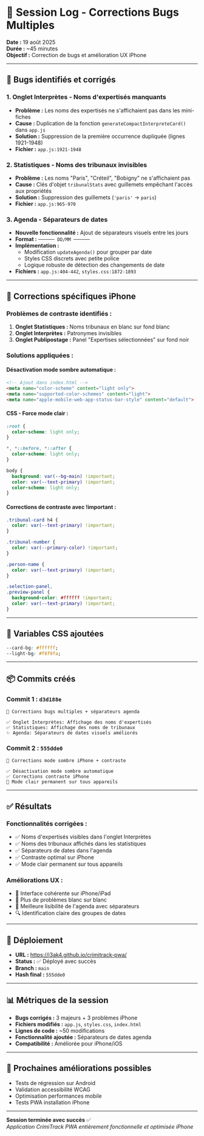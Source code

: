 # 📝 Session Log - Corrections Bugs Multiples
**Date :** 19 août 2025  
**Durée :** ~45 minutes  
**Objectif :** Correction de bugs et amélioration UX iPhone  

---

## 🐛 **Bugs identifiés et corrigés**

### 1. **Onglet Interprètes - Noms d'expertisés manquants**
- **Problème :** Les noms des expertisés ne s'affichaient pas dans les mini-fiches
- **Cause :** Duplication de la fonction `generateCompactInterpreteCard()` dans `app.js`
- **Solution :** Suppression de la première occurrence dupliquée (lignes 1921-1948)
- **Fichier :** `app.js:1921-1948`

### 2. **Statistiques - Noms des tribunaux invisibles** 
- **Problème :** Les noms "Paris", "Créteil", "Bobigny" ne s'affichaient pas
- **Cause :** Clés d'objet `tribunalStats` avec guillemets empêchant l'accès aux propriétés
- **Solution :** Suppression des guillemets (`'paris'` → `paris`)
- **Fichier :** `app.js:965-970`

### 3. **Agenda - Séparateurs de dates**
- **Nouvelle fonctionnalité :** Ajout de séparateurs visuels entre les jours
- **Format :** `────── DD/MM ──────`
- **Implémentation :**
  - Modification `updateAgenda()` pour grouper par date
  - Styles CSS discrets avec petite police
  - Logique robuste de détection des changements de date
- **Fichiers :** `app.js:404-442`, `styles.css:1872-1893`

---

## 📱 **Corrections spécifiques iPhone**

### **Problèmes de contraste identifiés :**
1. **Onglet Statistiques :** Noms tribunaux en blanc sur fond blanc
2. **Onglet Interprètes :** Patronymes invisibles  
3. **Onglet Publipostage :** Panel "Expertises sélectionnées" sur fond noir

### **Solutions appliquées :**

#### **Désactivation mode sombre automatique :**
```html
<!-- Ajout dans index.html -->
<meta name="color-scheme" content="light only">
<meta name="supported-color-schemes" content="light">
<meta name="apple-mobile-web-app-status-bar-style" content="default">
```

#### **CSS - Force mode clair :**
```css
:root {
  color-scheme: light only;
}

*, *::before, *::after {
  color-scheme: light only;
}

body {
  background: var(--bg-main) !important;
  color: var(--text-primary) !important;
  color-scheme: light only;
}
```

#### **Corrections de contraste avec !important :**
```css
.tribunal-card h4 {
  color: var(--text-primary) !important;
}

.tribunal-number {
  color: var(--primary-color) !important;
}

.person-name {
  color: var(--text-primary) !important;
}

.selection-panel,
.preview-panel {
  background-color: #ffffff !important;
  color: var(--text-primary) !important;
}
```

---

## 🔧 **Variables CSS ajoutées**
```css
--card-bg: #ffffff;
--light-bg: #f8f9fa;
```

---

## 📦 **Commits créés**

### **Commit 1 :** `d3d188e`
```
🐛 Corrections bugs multiples + séparateurs agenda

✅ Onglet Interprètes: Affichage des noms d'expertisés
✅ Statistiques: Affichage des noms de tribunaux  
✨ Agenda: Séparateurs de dates visuels améliorés
```

### **Commit 2 :** `555dde0`
```
🎨 Corrections mode sombre iPhone + contraste

✅ Désactivation mode sombre automatique
✅ Corrections contraste iPhone
🎯 Mode clair permanent sur tous appareils
```

---

## ✅ **Résultats**

### **Fonctionnalités corrigées :**
- ✅ Noms d'expertisés visibles dans l'onglet Interprètes
- ✅ Noms des tribunaux affichés dans les statistiques  
- ✅ Séparateurs de dates dans l'agenda
- ✅ Contraste optimal sur iPhone
- ✅ Mode clair permanent sur tous appareils

### **Améliorations UX :**
- 📱 Interface cohérente sur iPhone/iPad
- 🎨 Plus de problèmes blanc sur blanc
- 📅 Meilleure lisibilité de l'agenda avec séparateurs
- 🔍 Identification claire des groupes de dates

---

## 🚀 **Déploiement**
- **URL :** https://i3ak4.github.io/crimitrack-pwa/
- **Status :** ✅ Déployé avec succès
- **Branch :** `main`
- **Hash final :** `555dde0`

---

## 📊 **Métriques de la session**
- **Bugs corrigés :** 3 majeurs + 3 problèmes iPhone
- **Fichiers modifiés :** `app.js`, `styles.css`, `index.html`
- **Lignes de code :** ~50 modifications
- **Fonctionnalité ajoutée :** Séparateurs de dates agenda
- **Compatibilité :** Améliorée pour iPhone/iOS

---

## 🎯 **Prochaines améliorations possibles**
- Tests de régression sur Android
- Validation accessibilité WCAG
- Optimisation performances mobile
- Tests PWA installation iPhone

---

**Session terminée avec succès** ✅  
*Application CrimiTrack PWA entièrement fonctionnelle et optimisée iPhone*